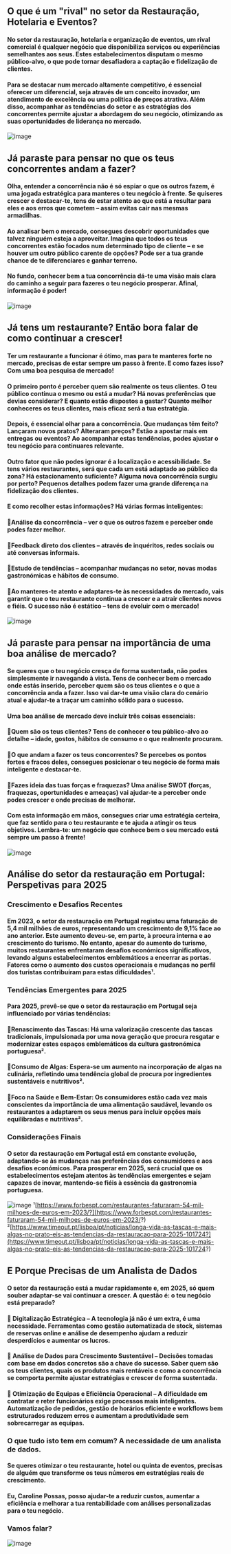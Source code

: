 ## O que é um "rival" no setor da Restauração, Hotelaria e Eventos?

#### No setor da restauração, hotelaria e organização de eventos, um rival comercial é qualquer negócio que disponibiliza serviços ou experiências semelhantes aos seus. Estes estabelecimentos disputam o mesmo público-alvo, o que pode tornar desafiadora a captação e fidelização de clientes.

#### Para se destacar num mercado altamente competitivo, é essencial oferecer um diferencial, seja através de um conceito inovador, um atendimento de excelência ou uma política de preços atrativa. Além disso, acompanhar as tendências do setor e as estratégias dos concorrentes permite ajustar a abordagem do seu negócio, otimizando as suas oportunidades de liderança no mercado.
![image](https://github.com/user-attachments/assets/675f2c67-724a-4d7a-ae7f-878e25f1332b)

## Já paraste para pensar no que os teus concorrentes andam a fazer?

#### Olha, entender a concorrência não é só espiar o que os outros fazem, é uma jogada estratégica para manteres o teu negócio à frente. Se quiseres crescer e destacar-te, tens de estar atento ao que está a resultar para eles e aos erros que cometem – assim evitas cair nas mesmas armadilhas.

#### Ao analisar bem o mercado, consegues descobrir oportunidades que talvez ninguém esteja a aproveitar. Imagina que todos os teus concorrentes estão focados num determinado tipo de cliente – e se houver um outro público carente de opções? Pode ser a tua grande chance de te diferenciares e ganhar terreno.

#### No fundo, conhecer bem a tua concorrência dá-te uma visão mais clara do caminho a seguir para fazeres o teu negócio prosperar. Afinal, informação é poder!
![image](https://github.com/user-attachments/assets/9a6a606e-d09a-4f63-9c66-b1fd40fcc6c3)

## Já tens um restaurante? Então bora falar de como continuar a crescer!

#### Ter um restaurante a funcionar é ótimo, mas para te manteres forte no mercado, precisas de estar sempre um passo à frente. E como fazes isso? Com uma boa pesquisa de mercado!

#### O primeiro ponto é perceber quem são realmente os teus clientes. O teu público continua o mesmo ou está a mudar? Há novas preferências que devias considerar? E quanto estão dispostos a gastar? Quanto melhor conheceres os teus clientes, mais eficaz será a tua estratégia.

#### Depois, é essencial olhar para a concorrência. Que mudanças têm feito? Lançaram novos pratos? Alteraram preços? Estão a apostar mais em entregas ou eventos? Ao acompanhar estas tendências, podes ajustar o teu negócio para continuares relevante.

#### Outro fator que não podes ignorar é a localização e acessibilidade. Se tens vários restaurantes, será que cada um está adaptado ao público da zona? Há estacionamento suficiente? Alguma nova concorrência surgiu por perto? Pequenos detalhes podem fazer uma grande diferença na fidelização dos clientes.

#### E como recolher estas informações? Há várias formas inteligentes:

#### 🔹Análise da concorrência – ver o que os outros fazem e perceber onde podes fazer melhor.
#### 🔹Feedback direto dos clientes – através de inquéritos, redes sociais ou até conversas informais.
#### 🔹Estudo de tendências – acompanhar mudanças no setor, novas modas gastronómicas e hábitos de consumo.
#### 🔹Ao manteres-te atento e adaptares-te às necessidades do mercado, vais garantir que o teu restaurante continua a crescer e a atrair clientes novos e fiéis. O sucesso não é estático – tens de evoluir com o mercado!
![image](https://github.com/user-attachments/assets/8090bb49-e9ec-4091-9f01-9ca053bc514e)

## Já paraste para pensar na importância de uma boa análise de mercado?

#### Se queres que o teu negócio cresça de forma sustentada, não podes simplesmente ir navegando à vista. Tens de conhecer bem o mercado onde estás inserido, perceber quem são os teus clientes e o que a concorrência anda a fazer. Isso vai dar-te uma visão clara do cenário atual e ajudar-te a traçar um caminho sólido para o sucesso.

#### Uma boa análise de mercado deve incluir três coisas essenciais:

#### 🔹Quem são os teus clientes? Tens de conhecer o teu público-alvo ao detalhe – idade, gostos, hábitos de consumo e o que realmente procuram.
#### 🔹O que andam a fazer os teus concorrentes? Se percebes os pontos fortes e fracos deles, consegues posicionar o teu negócio de forma mais inteligente e destacar-te.
#### 🔹Fazes ideia das tuas forças e fraquezas? Uma análise SWOT (forças, fraquezas, oportunidades e ameaças) vai ajudar-te a perceber onde podes crescer e onde precisas de melhorar.

#### Com esta informação em mãos, consegues criar uma estratégia certeira, que faz sentido para o teu restaurante e te ajuda a atingir os teus objetivos. Lembra-te: um negócio que conhece bem o seu mercado está sempre um passo à frente!
![image](https://github.com/user-attachments/assets/e26c551b-6d4d-4ff4-b0d2-0fd3258f5b48)

## Análise do setor da restauração em Portugal: Perspetivas para 2025

### Crescimento e Desafios Recentes

#### Em 2023, o setor da restauração em Portugal registou uma faturação de 5,4 mil milhões de euros, representando um crescimento de 9,1% face ao ano anterior. Este aumento deveu-se, em parte, à procura interna e ao crescimento do turismo. No entanto, apesar do aumento do turismo, muitos restaurantes enfrentaram desafios económicos significativos, levando alguns estabelecimentos emblemáticos a encerrar as portas. Fatores como o aumento dos custos operacionais e mudanças no perfil dos turistas contribuíram para estas dificuldades¹. 

### Tendências Emergentes para 2025

#### Para 2025, prevê-se que o setor da restauração em Portugal seja influenciado por várias tendências:

#### 🔹Renascimento das Tascas: Há uma valorização crescente das tascas tradicionais, impulsionada por uma nova geração que procura resgatar e modernizar estes espaços emblemáticos da cultura gastronómica portuguesa².
#### 🔹Consumo de Algas: Espera-se um aumento na incorporação de algas na culinária, refletindo uma tendência global de procura por ingredientes sustentáveis e nutritivos². 
#### 🔹Foco na Saúde e Bem-Estar: Os consumidores estão cada vez mais conscientes da importância de uma alimentação saudável, levando os restaurantes a adaptarem os seus menus para incluir opções mais equilibradas e nutritivas².

### Considerações Finais

#### O setor da restauração em Portugal está em constante evolução, adaptando-se às mudanças nas preferências dos consumidores e aos desafios económicos. Para prosperar em 2025, será crucial que os estabelecimentos estejam atentos às tendências emergentes e sejam capazes de inovar, mantendo-se fiéis à essência da gastronomia portuguesa.

![image](https://github.com/user-attachments/assets/fef5d6d8-62d6-4467-b6ad-c8e58d8c3ac2)
¹[https://www.forbespt.com/restaurantes-faturaram-54-mil-milhoes-de-euros-em-2023/?](https://www.forbespt.com/restaurantes-faturaram-54-mil-milhoes-de-euros-em-2023/?)
²[https://www.timeout.pt/lisboa/pt/noticias/longa-vida-as-tascas-e-mais-algas-no-prato-eis-as-tendencias-da-restauracao-para-2025-101724?](https://www.timeout.pt/lisboa/pt/noticias/longa-vida-as-tascas-e-mais-algas-no-prato-eis-as-tendencias-da-restauracao-para-2025-101724?)

## E Porque Precisas de um Analista de Dados

#### O setor da restauração está a mudar rapidamente e, em 2025, só quem souber adaptar-se vai continuar a crescer. A questão é: o teu negócio está preparado?

#### 🔹 Digitalização Estratégica – A tecnologia já não é um extra, é uma necessidade. Ferramentas como gestão automatizada de stock, sistemas de reservas online e análise de desempenho ajudam a reduzir desperdícios e aumentar os lucros.
#### 🔹 Análise de Dados para Crescimento Sustentável – Decisões tomadas com base em dados concretos são a chave do sucesso. Saber quem são os teus clientes, quais os produtos mais rentáveis e como a concorrência se comporta permite ajustar estratégias e crescer de forma sustentada.
#### 🔹 Otimização de Equipas e Eficiência Operacional – A dificuldade em contratar e reter funcionários exige processos mais inteligentes. Automatização de pedidos, gestão de horários eficiente e workflows bem estruturados reduzem erros e aumentam a produtividade sem sobrecarregar as equipas.

### O que tudo isto tem em comum? A necessidade de um analista de dados.

#### Se queres otimizar o teu restaurante, hotel ou quinta de eventos, precisas de alguém que transforme os teus números em estratégias reais de crescimento.

#### Eu, Caroline Possas, posso ajudar-te a reduzir custos, aumentar a eficiência e melhorar a tua rentabilidade com análises personalizadas para o teu negócio.

### Vamos falar?
![image](https://github.com/user-attachments/assets/32950d36-a808-472f-8f55-8d564bc9f743)



